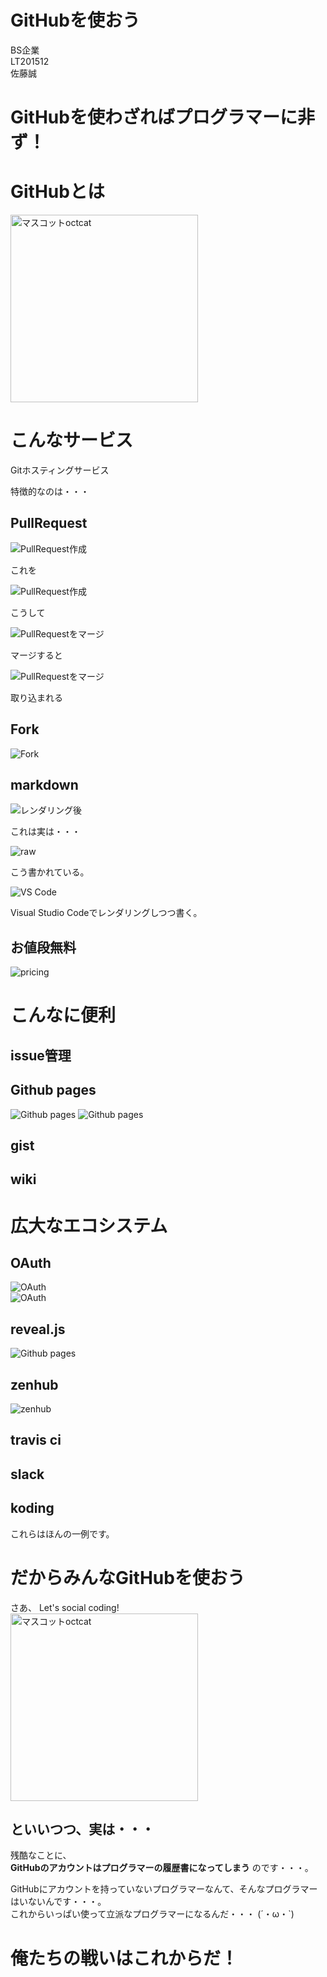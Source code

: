 # GitHubを使おう

<!-- -->  
BS企業  
LT201512  
佐藤誠  


# GitHubを使わざればプログラマーに非ず！



# GitHubとは

<img src="https://octodex.github.com/images/original.png" width="300px" alt="マスコットoctcat">


# こんなサービス

Gitホスティングサービス  
<!-- -->  
特徴的なのは・・・  



## PullRequest  
<!--
    ご存知 'プルリク', 'プルリ', 'PR'  
    GitにはPullRequest機能なし。  
    サードパーティーが"clone->開発->オリジナル開発者に取り込み依頼"することを機能として表現したもの。  
    オープンソース開発のスタンダードになった偉大な機能。  
    このスクリーンショットではサードパーティーではなく自分自身だけど。
-->
![PullRequest作成](pullrequest01.jpg)  

これを  


![PullRequest作成](pullrequest02.jpg)  

こうして  


![PullRequestをマージ](pullrequest03.jpg)  

マージすると  


![PullRequestをマージ](pullrequest04.jpg)  

取り込まれる      


## Fork  
![Fork](fork.jpg)  
<!--
    Git本体には、リポジトリーをどこから持ってきたのかを管理する機能なし。  
    GitHubでは独自にオリジナルリポジトリーを管理している。  
    ちなみに貢献する気がなければFork機能は使わないのがふつう。  
    サードパーティがPullRequestするときに必要。  
    人気のバロメーターの一つ。  
-->



## markdown  
<!--
    ドキュメント類は全部markdownで。  
    GitHub上ではHTMLにレンダリングして表示される。  
    テキストなのでgitでなくてもvcsと相性よし。  
    リアルタイムレンダリングできるエディター多数(例:atom)  
-->

![レンダリング後](markdown01.jpg)  

これは実は・・・


![raw](markdown02.jpg)

こう書かれている。
  

![VS Code](markdown03.jpg)

Visual Studio Codeでレンダリングしつつ書く。
  


## お値段無料  
![pricing](price.jpg)
<!--
    ・・・オープンソース(Public repository)なら。  
    Private repositoryは有料なり。  
-->


# こんなに便利


## issue管理  
<!--
    開発項目、バグを管理できる。  
    規模にもよるが多人数での開発でなければチケット/イシュー/バグトラッキングシステムは不要。  
-->


## Github pages  
![Github pages](gh-pages_01.jpg)
![Github pages](gh-pages_02.jpg)      
<!--
    プロジェクトを他者に説明するページ。  
    Gitリポジトリーの1ブランチ。ブランチ名を"gh-pages"にするだけ。  
    Webサーバーが稼働していて、htmlをレンダリングして表示できる。
    アプリケーションサーバー的な使い方はできないが、Javascriptも動くので動きのあるページは作れる。  
    まさしく今見ているこのプレゼン風ページはJavascriptで実現している。
-->


## gist  
<!--
    コードスニペットを管理できる。  
    これ自身もGitリポジトリー。  
-->


## wiki  
<!--
    ふつーにWiki。  
    これ自身もGitリポジトリー。  
    表現もmarkdownでおkなので、手元のエディターで書いてgit pushができる。便利！  
-->


# 広大なエコシステム


## OAuth
![OAuth](oauth01.jpg)    
![OAuth](oauth02.jpg)    
<!--
    Githubアカウントでログインできるサービス多数  
-->


## reveal.js  
![Github pages](gh-pages_02.jpg)   
<!--
    Github pagesをパワポ代わりに！  
    これもmarkdownなので手元のエディターでおk。  
-->


## zenhub
![zenhub](zenhub.jpg)  
<!--
-->


## travis ci  
<!--
-->


## slack  
<!--
-->


## koding  
<!--
-->



これらはほんの一例です。



# だからみんなGitHubを使おう

さあ、 Let's social coding!  
<img src="https://octodex.github.com/images/original.png" width="300px" alt="マスコットoctcat">


<!--
こんなに便利なサービスを使わないんですか？  
プログラマーなら楽をしましょう。  
便利な道具を無視してわざわざ苦労を背負い込むなんてプログラマーじゃないですよ！  
-->

<!-- -->  
<!-- -->  
## といいつつ、実は・・・



残酷なことに、   
**GitHubのアカウントはプログラマーの履歴書になってしまう** 
のです・・・。  
<!-- -->  
GitHubにアカウントを持っていないプログラマーなんて、そんなプログラマーはいないんです・・・。  
これからいっぱい使って立派なプログラマーになるんだ・・・ (´・ω・`)


# 俺たちの戦いはこれからだ！  



